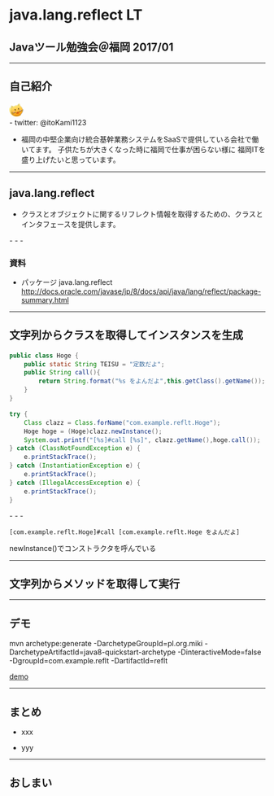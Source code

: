 # java.lang.reflect LT
## Javaツール勉強会＠福岡 2017/01

____
## 自己紹介

<img class="logo" src="img/twitter_itokami_logo.png" style="border-radius:2em;height:2em;"/>
<br />
- twitter: @itoKami1123

- 福岡の中堅企業向け統合基幹業務システムをSaaSで提供している会社で働いてます。
子供たちが大きくなった時に福岡で仕事が困らない様に
福岡ITを盛り上げたいと思っています。

____
## java.lang.reflect

- クラスとオブジェクトに関するリフレクト情報を取得するための、クラスとインタフェースを提供します。


_- - -_

### 資料

- パッケージ java.lang.reflect
  http://docs.oracle.com/javase/jp/8/docs/api/java/lang/reflect/package-summary.html

____
## 文字列からクラスを取得してインスタンスを生成

```java
public class Hoge {
    public static String TEISU = "定数だよ";
    public String call(){
        return String.format("%s をよんだよ",this.getClass().getName());
    }
}
```

```java
try {
    Class clazz = Class.forName("com.example.reflt.Hoge");
    Hoge hoge = (Hoge)clazz.newInstance();
    System.out.printf("[%s]#call [%s]", clazz.getName(),hoge.call());
} catch (ClassNotFoundException e) {
    e.printStackTrace();
} catch (InstantiationException e) {
    e.printStackTrace();
} catch (IllegalAccessException e) {
    e.printStackTrace();
}
```
_- - -_

```
[com.example.reflt.Hoge]#call [com.example.reflt.Hoge をよんだよ]
```
newInstance()でコンストラクタを呼んでいる


____
## 文字列からメソッドを取得して実行

____
## デモ

mvn archetype:generate -DarchetypeGroupId=pl.org.miki -DarchetypeArtifactId=java8-quickstart-archetype -DinteractiveMode=false -DgroupId=com.example.reflt -DartifactId=reflt

[demo](index.html)

____

## まとめ

- xxx

- yyy

____
## おしまい

